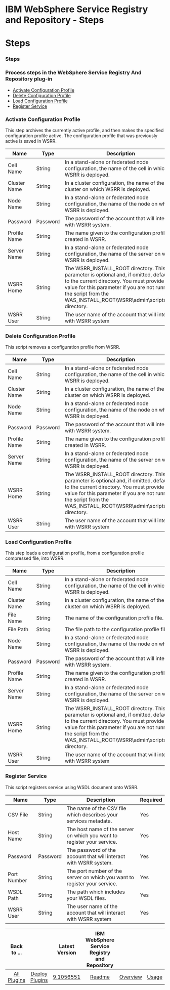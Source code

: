 
IBM WebSphere Service Registry and Repository - Steps
=====================================================

# Steps



### Steps




 



### Process steps in the WebSphere Service Registry And Repository plug-in


* [Activate Configuration Profile](#activate_configuration_profile)
* [Delete Configuration Profile](#delete_configuration_profile)
* [Load Configuration Profile](#load_configuration_profile)
* [Register Service](#register_service)




### Activate Configuration Profile


This step archives the currently active profile, and then makes the specified configuration profile active. The configuration profile that was previously active is saved in WSRR.





| Name | Type | Description | Required |
| --- | --- | --- | --- |
| Cell Name | String | In a stand-alone or federated node configuration, the name of the cell in which WSRR is deployed. | No |
| Cluster Name | String | In a cluster configuration, the name of the cluster on which WSRR is deployed. | No |
| Node Name | String | In a stand-alone or federated node configuration, the name of the node on which WSRR is deployed. | No |
| Password | Password | The password of the account that will interact with WSRR system. | Yes |
| Profile Name | String | The name given to the configuration profile created in WSRR.  | Yes |
| Server Name | String | In a stand-alone or federated node configuration, the name of the server on which WSRR is deployed. | No |
| WSRR Home | String | The WSRR\_INSTALL\_ROOT directory. This parameter is optional and, if omitted, defaults to the current directory. You must provide a value for this parameter if you are not running the script from the WAS\_INSTALL\_ROOT\WSRR\admin\scripts\_cell directory. | Yes |
| WSRR User | String | The user name of the account that will interact with WSRR system | Yes |


### Delete Configuration Profile


This script removes a configuration profile from WSRR.




| Name | Type | Description | Required |
| --- | --- | --- | --- |
| Cell Name | String | In a stand-alone or federated node configuration, the name of the cell in which WSRR is deployed. | No |
| Cluster Name | String | In a cluster configuration, the name of the cluster on which WSRR is deployed. | No |
| Node Name | String | In a stand-alone or federated node configuration, the name of the node on which WSRR is deployed. | No |
| Password | Password | The password of the account that will interact with WSRR system. | Yes |
| Profile Name | String | The name given to the configuration profile created in WSRR.  | Yes |
| Server Name | String | In a stand-alone or federated node configuration, the name of the server on which WSRR is deployed. | No |
| WSRR Home | String | The WSRR\_INSTALL\_ROOT directory. This parameter is optional and, if omitted, defaults to the current directory. You must provide a value for this parameter if you are not running the script from the WAS\_INSTALL\_ROOT\WSRR\admin\scripts\_cell directory. | Yes |
| WSRR User | String | The user name of the account that will interact with WSRR system | Yes |


### Load Configuration Profile


This step loads a configuration profile, from a configuration profile compressed file, into WSRR.





| Name | Type | Description | Required |
| --- | --- | --- | --- |
| Cell Name | String | In a stand-alone or federated node configuration, the name of the cell in which WSRR is deployed. | No |
| Cluster Name | String | In a cluster configuration, the name of the cluster on which WSRR is deployed. | No |
| File Name | String | The name of the configuration profile file.  | Yes |
| File Path | String | The file path to the configuration profile file.  | No |
| Node Name | String | In a stand-alone or federated node configuration, the name of the node on which WSRR is deployed. | No |
| Password | Password | The password of the account that will interact with WSRR system. | Yes |
| Profile Name | String | The name given to the configuration profile created in WSRR.  | Yes |
| Server Name | String | In a stand-alone or federated node configuration, the name of the server on which WSRR is deployed. | No |
| WSRR Home | String | The WSRR\_INSTALL\_ROOT directory. This parameter is optional and, if omitted, defaults to the current directory. You must provide a value for this parameter if you are not running the script from the WAS\_INSTALL\_ROOT\WSRR\admin\scripts\_cell directory. | Yes |
| WSRR User | String | The user name of the account that will interact with WSRR system | Yes |


### Register Service


This script registers service using WSDL document onto WSRR.




| Name | Type | Description | Required |
| --- | --- | --- | --- |
| CSV File | String | The name of the CSV file which describes your services metadata. | Yes |
| Host Name | String | The host name of the server on which you want to register your service. | Yes |
| Password | Password | The password of the account that will interact with WSRR system. | Yes |
| Port Number | String | The port number of the server on which you want to register your service. | Yes |
| WSDL Path | String | The path which includes your WSDL files. | Yes |
| WSRR User | String | The user name of the account that will interact with WSRR system | Yes |





|Back to ...||Latest Version|IBM WebSphere Service Registry and Repository ||||
| :---: | :---: | :---: | :---: | :---: | :---: | :---: |
|[All Plugins](../../index.md)|[Deploy Plugins](../README.md)|[9.1056551](https://raw.githubusercontent.com/UrbanCode/IBM-UCD-PLUGINS/main/files/WSRR/WSRR-9.1056551.zip)|[Readme](README.md)|[Overview](overview.md)|[Usage](usage.md)|[Downloads](downloads.md)|
